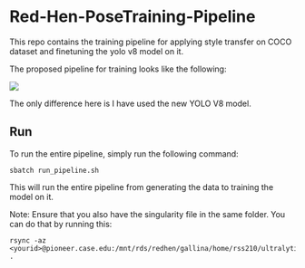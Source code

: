 # Red-Hen-PoseTraining-Pipeline
This repo contains the training pipeline for applying style transfer on COCO dataset and finetuning the yolo v8 model on it.

The proposed pipeline for training looks like the following:

![](https://miro.medium.com/v2/resize:fit:4800/format:webp/1*WjdII99nuk5gTYaDTg-hyg.png)

The only difference here is I have used the new YOLO V8 model.

## Run
To run the entire pipeline, simply run the following command:
```
sbatch run_pipeline.sh 
```

This will run the entire pipeline from generating the data to training the model on it. 

Note: Ensure that you also have the singularity file in the same folder. You can do that by running this:
```
rsync -az <yourid>@pioneer.case.edu:/mnt/rds/redhen/gallina/home/rss210/ultralytics_latest.sif .
```
